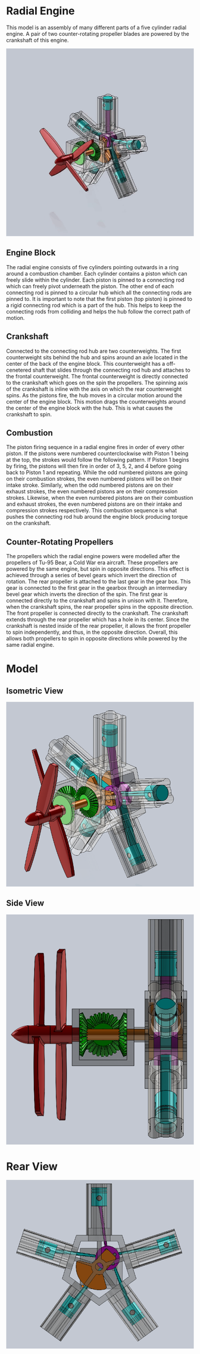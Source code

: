 # Radial Engine

This model is an assembly of many different parts of a five cylinder radial engine. A pair of two counter-rotating propeller blades are powered by the crankshaft of this engine.

![animation](Images/animation.gif)

## Engine Block

The radial engine consists of five cylinders pointing outwards in a ring around a combustion chamber. Each cylinder contains a piston which can freely slide within the cylinder. Each piston is pinned to a connecting rod which can freely pivot underneath the piston. The other end of each connecting rod is pinned to a circular hub which all the connecting rods are pinned to. It is important to note that the first piston (top piston) is pinned to a rigid connecting rod which is a part of the hub. This helps to keep the connecting rods from colliding and helps the hub follow the correct path of motion.

## Crankshaft

Connected to the connecting rod hub are two counterweights. The first counterweight sits behind the hub and spins around an axle located in the center of the back of the engine block. This counterweight has a off-cenetered shaft that slides through the connecting rod hub and attaches to the frontal counterweight. The frontal counterweight is directly connected to the crankshaft which goes on the spin the propellers. The spinning axis of the crankshaft is inline with the axis on which the rear counterweight spins. As the pistons fire, the hub moves in a circular motion around the center of the engine block. This motion drags the counterweights around the center of the engine block with the hub. This is what causes the crankshaft to spin.

## Combustion

The piston firing sequence in a radial engine fires in order of every other piston. If the pistons were numbered counterclockwise with Piston 1 being at the top, the strokes would follow the following pattern. If Piston 1 begins by firing, the pistons will then fire in order of 3, 5, 2, and 4 before going back to Piston 1 and repeating. While the odd numbered pistons are going on their combustion strokes, the even numbered pistons will be on their intake stroke. Similarly, when the odd numbered pistons are on their exhaust strokes, the even numbered pistons are on their compression strokes. Likewise, when the even numbered pistons are on their combustion and exhaust strokes, the even numbered pistons are on their intake and compression strokes respectively. This combustion sequence is what pushes the connecting rod hub around the engine block producing torque on the crankshaft.

## Counter-Rotating Propellers

The propellers which the radial engine powers were modelled after the propellers of Tu-95 Bear, a Cold War era aircraft. These propellers are powered by the same engine, but spin in opposite directions. This effect is achieved through a series of bevel gears which invert the direction of rotation. The rear propeller is attached to the last gear in the gear box. This gear is connected to the first gear in the gearbox through an intermediary bevel gear which inverts the direction of the spin. The first gear is connected directly to the crankshaft and spins in unison with it. Therefore, when the crankshaft spins, the rear propeller spins in the opposite direction. The front propeller is connected directly to the crankshaft. The crankshaft extends through the rear propeller which has a hole in its center. Since the crankshaft is nested inside of the rear propeller, it allows the front propeller to spin independently, and thus, in the opposite direction. Overall, this allows both propellers to spin in opposite directions while powered by the same radial engine.

# Model

## Isometric View
![Isometric View](Images/iso.png)

## Side View
![Side View](Images/side.png)

# Rear View
![rear View](Images/rear.png)